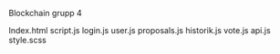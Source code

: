 Blockchain grupp 4

Index.html
script.js
login.js
user.js
proposals.js
historik.js
vote.js
api.js
style.scss
